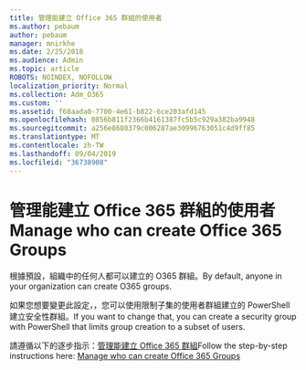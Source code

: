 ```yaml
---
title: 管理能建立 Office 365 群組的使用者
ms.author: pebaum
author: pebaum
manager: mnirkhe
ms.date: 2/25/2018
ms.audience: Admin
ms.topic: article
ROBOTS: NOINDEX, NOFOLLOW
localization_priority: Normal
ms.collection: Adm_O365
ms.custom: ''
ms.assetid: f68aada0-7700-4e61-b822-6ce203afd145
ms.openlocfilehash: 0856b811f2366b4161387fc5b5c929a382ba9948
ms.sourcegitcommit: a256e8680379c006287ae30996763051c4d9ff85
ms.translationtype: MT
ms.contentlocale: zh-TW
ms.lasthandoff: 09/04/2019
ms.locfileid: "36738908"
---
```

# <a name="manage-who-can-create-office-365-groups"></a><span data-ttu-id="1d32b-102">管理能建立 Office 365 群組的使用者</span><span class="sxs-lookup"><span data-stu-id="1d32b-102">Manage who can create Office 365 Groups</span></span>

<span data-ttu-id="1d32b-103">根據預設，組織中的任何人都可以建立的 O365 群組。</span><span class="sxs-lookup"><span data-stu-id="1d32b-103">By default, anyone in your organization can create O365 groups.</span></span>
  
<span data-ttu-id="1d32b-104">如果您想要變更此設定，，您可以使用限制子集的使用者群組建立的 PowerShell 建立安全性群組。</span><span class="sxs-lookup"><span data-stu-id="1d32b-104">If you want to change that, you can create a security group with PowerShell that limits group creation to a subset of users.</span></span>
  
<span data-ttu-id="1d32b-105">請遵循以下的逐步指示：[管理能建立 Office 365 群組](https://docs.microsoft.com/office365/admin/create-groups/manage-creation-of-groups)</span><span class="sxs-lookup"><span data-stu-id="1d32b-105">Follow the step-by-step instructions here: [Manage who can create Office 365 Groups](https://docs.microsoft.com/office365/admin/create-groups/manage-creation-of-groups)</span></span>
  

